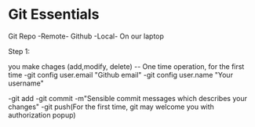 # Git Essentials

Git Repo
-Remote- Github
-Local- On our laptop


Step 1:

you make chages (add,modify, delete)
-- One time operation, for the first time
      -git config user.email "Github email"
      -git config user.name "Your username"

-git add
-git commit -m"Sensible commit messages which describes your changes"
-git push(For the first time, git may welcome you with authorization popup)
